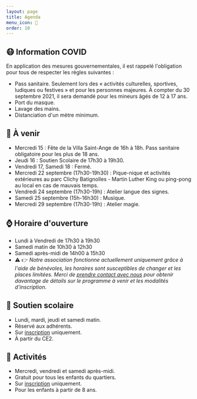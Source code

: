 ```yaml
---
layout: page
title: Agenda
menu_icon: 📅
order: 10
---
```


## 😷 Information COVID

En application des mesures gouvernementales, il est rappelé l'obligation pour tous de respecter les règles suivantes :
* Pass sanitaire. Seulement lors des « activités culturelles, sportives, ludiques ou festives » et pour les personnes majeures. À compter du 30 septembre 2021, il sera demandé pour les mineurs âgés de 12 à 17 ans.
* Port du masque.
* Lavage des mains.
* Distanciation d'un mètre minimum.

## 📝 À venir

* Mercredi 15 : Fête de la Villa Saint-Ange de 16h à 18h. Pass sanitaire obligatoire pour les plus de 18 ans.
* Jeudi 16 : Soutien Scolaire de 17h30 à 19h30.
* Vendredi 17, Samedi 18 : Fermé.
* Mercredi 22 septembre (17h30-19h30) : Pique-nique et activités extérieures au parc Clichy Batignolles - Martin Luther King ou ping-pong au local en cas de mauvais temps.
* Vendredi 24 septembre (17h30-19h) : Atelier langue des signes.
* Samedi 25 septembre (15h-16h30) : Musique.
* Mercredi 29 septembre (17h30-19h) : Atelier magie.

## ⌚ Horaire d'ouverture

* Lundi à Vendredi de 17h30 à 19h30
* Samedi matin de 10h30 à 12h30
* Samedi après-midi de 14h00 à 15h30
* ⚠️ 👉 *Notre association fonctionne actuellement uniquement grâce à l'aide de bénévoles, les horaires sont susceptibles de changer et les places limitées. Merci de [prendre contact avec nous](#footer) pour obtenir davantage de détails sur le programme à venir et les modalités d'inscription.*

## 🎒 Soutien scolaire

* Lundi, mardi, jeudi et samedi matin.
* Réservé aux adhérents.
* Sur [inscription](#footer) uniquement.
* À partir du CE2.

## 🎨 Activités

* Mercredi, vendredi et samedi après-midi.
* Gratuit pour tous les enfants du quartiers.
* Sur [inscription](#footer) uniquement.
* Pour les enfants à partir de 8 ans.
